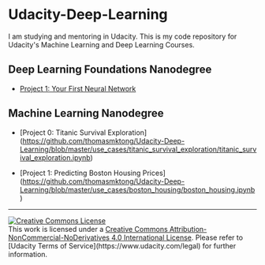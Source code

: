 # Udacity-Deep-Learning
I am studying and mentoring in Udacity. This is my code repository for Udacity's Machine Learning and Deep Learning Courses.

## Deep Learning Foundations Nanodegree

- [Project 1: Your First Neural Network](https://github.com/thomasmktong/Udacity-Deep-Learning/blob/master/use_cases/bike_sharing/dlnd-your-first-neural-network.ipynb)

## Machine Learning Nanodegree

- [Project 0: Titanic Survival Exploration] (https://github.com/thomasmktong/Udacity-Deep-Learning/blob/master/use_cases/titanic_survival_exploration/titanic_survival_exploration.ipynb)

- [Project 1: Predicting Boston Housing Prices] (https://github.com/thomasmktong/Udacity-Deep-Learning/blob/master/use_cases/boston_housing/boston_housing.ipynb)

<hr />
<a rel="license" href="http://creativecommons.org/licenses/by-nc-nd/4.0/"><img alt="Creative Commons License" style="border-width:0" src="https://i.creativecommons.org/l/by-nc-nd/4.0/88x31.png" /></a><br />This work is licensed under a <a rel="license" href="http://creativecommons.org/licenses/by-nc-nd/4.0/">Creative Commons Attribution-NonCommercial-NoDerivatives 4.0 International License</a>. Please refer to [Udacity Terms of Service](https://www.udacity.com/legal) for further information.